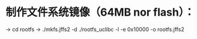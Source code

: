 # 制作文件系统镜像（64MB nor flash）：

-> cd rootfs
-> ./mkfs.jffs2 -d ./rootfs_uclibc -l -e 0x10000 -o rootfs.jffs2

